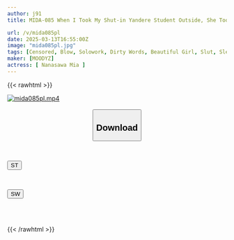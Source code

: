 ```yaml
---
author: j91
title: MIDA-085 When I Took My Shut-in Yandere Student Outside, She Took Me To A Love Hotel And Molested Me Until My Dick Went Crazy, Ruining My Life Mia Nanasawa

url: /v/mida085pl
date: 2025-03-13T16:55:00Z
image: "mida085pl.jpg"
tags: [Censored, Blow, Solowork, Dirty Words, Beautiful Girl, Slut, Slender	]
maker: [MOODYZ]
actress: [ Nanasawa Mia ]
---
```



{{< rawhtml >}}

<div class="video" data-videoid="rel9byJV7xsbbjD">
    <a href="javascript:;">
        <img src="/v/mida085pl/mida085pl.jpg" width="WIDTH" height="HEIGHT" alt="mida085pl.mp4" loading="lazy">
    </a>
</div>

<script type="text/javascript" src="https://j91.asia/asset/on-demand-st.js"></script>

<br>
  <link rel="stylesheet" href="https://j91.asia/asset/bs5.css">
  
  <center>
  <button class="btn btn-primary" type="button" data-bs-toggle="collapse" data-bs-target=".multi-collapse" aria-expanded="false" aria-controls="multiCollapseExample1 multiCollapseExample2"><h2>Download</h2></button></center>
</p>
<div class="row">
  <div class="col">
    <div class="collapse multi-collapse" id="multiCollapseExample1">
      <div class="card card-body">
	      	      <br>
<div class="buttons">  
<p><a href="/v/mida085pl/st.html" target="_blank"><button class="btn-hover color-3"><i class="fa fa-download"></i> ST</button></a></p></div>
    </div>
  </div>
</div>
  <div class="col">
    <div class="collapse multi-collapse" id="multiCollapseExample2">
      <div class="card card-body">
	      <br>
<div class="buttons">
<p><a href="/v/mida085pl/sw.html" target="_blank"><button class="btn-hover color-2"><i class="fa fa-download"></i> SW</button></a></p></div>
<br><br>
      </div>
    </div>
  </div>
</div>

{{< /rawhtml >}}